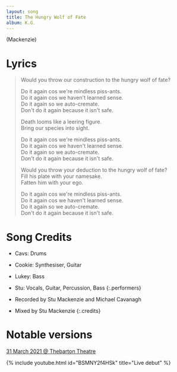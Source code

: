 ```yaml
---
layout: song
title: The Hungry Wolf of Fate
album: K.G.
---
```


(Mackenzie)

# Lyrics

> Would you throw our construction to the hungry wolf of fate?  
>  
> Do it again cos we're mindless piss-ants.  
> Do it again cos we haven't learned sense.  
> Do it again so we auto-cremate.  
> Don't do it again because it isn't safe.  
>  
> Death looms like a leering figure.  
> Bring our species into sight.  
>  
> Do it again cos we're mindless piss-ants.  
> Do it again cos we haven't learned sense.  
> Do it again so we auto-cremate.  
> Don't do it again because it isn't safe.  
>  
> Would you throw your deduction to the hungry wolf of fate?  
> Fill his plate with your namesake.  
> Fatten him with your ego.  
>  
> Do it again cos we're mindless piss-ants.  
> Do it again cos we haven't learned sense.  
> Do it again so we auto-cremate.  
> Don't do it again because it isn't safe.  


# Song Credits

* Cavs: Drums
* Cookie: Synthesiser, Guitar
* Lukey: Bass
* Stu: Vocals, Guitar, Percussion, Bass
{:.performers}

* Recorded by Stu Mackenzie and Michael Cavanagh
* Mixed by Stu Mackenzie
{:.credits}


# Notable versions

[31 March 2021 @ Thebarton Theatre](/setlists/2021/03/31/thebarton-theatre-adelaide-australia.html)

{% include youtube.html id="BSMNY2f4HSk" title="Live debut" %}
